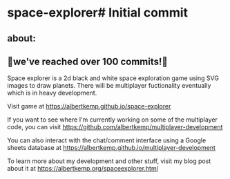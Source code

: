 # space-explorer# Initial commit
## about:
## 🎉we've reached over 100 commits!💯
Space explorer is a 2d black and white space exploration game using SVG images to draw planets. There will be multiplayer fuctionality eventually which is in heavy development.

Visit game at https://albertkemp.github.io/space-explorer

If you want to see where I'm currently working on some of the multiplayer code, you can visit https://github.com/albertkemp/multiplayer-development

You can also interact with the chat/comment interface using a Google sheets database at https://albertkemp.github.io/multiplayer-development

To learn more about my development and other stuff, visit my blog post about it at https://albertkemp.org/spaceexplorer.html
